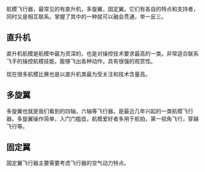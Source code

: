 
航模飞行器，最常见的有直升机，多旋翼，固定翼。它们有各自的特点和支持者，同时又是相互联系。掌握了其中的一种就可以融会贯通，举一反三。

## 直升机
直升机航模是航模中最为资深的，也是对操控技术要求最高的一类。非常适合联系飞手的操控航模技能，能够飞出各种动作，具有很强的观赏性。

现在很多航模比赛也是以直升机类最为受关注和技术含量高。

## 多旋翼

多旋翼也就是我们看到的四轴，六轴等飞行器。是最近几年兴起的一类航模飞行器。多旋翼操作简单，入门门槛低，航模爱好者多用于航拍，第一视角飞行，穿越飞行等。

## 固定翼

固定翼飞行器主要需要考虑飞行器的空气动力特点。
